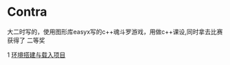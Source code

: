 # Contra
大二时写的，使用图形库easyx写的c++魂斗罗游戏，用做c++课设,同时拿去比赛获得了 二等奖

1 [环境搭建与载入项目](http://hjwblog.com/archives/%E5%86%99%E8%87%AA%E5%B7%B1%E7%9A%84%E6%B8%B8%E6%88%8F%E5%BC%95%E6%93%8E-%E9%AD%82%E6%96%97%E7%BD%97%E6%BA%90%E4%BB%A3%E7%A0%81%E8%AF%A6%E8%A7%A3-1%E7%8E%AF%E5%A2%83%E6%90%AD%E5%BB%BA%E4%B8%8E%E8%BD%BD%E5%85%A5%E9%A1%B9%E7%9B%AE)
